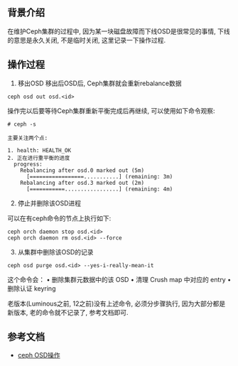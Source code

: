 ## 背景介绍

在维护Ceph集群的过程中, 因为某一块磁盘故障而下线OSD是很常见的事情, 下线的意思是永久关闭, 不是临时关闭, 这里记录一下操作过程.

## 操作过程

1. 移出OSD
移出后OSD后, Ceph集群就会重新rebalance数据

```
ceph osd out osd.<id>
```

操作完以后要等待Ceph集群重新平衡完成后再继续, 可以使用如下命令观察:

```
# ceph -s 

主要关注两个点:

1. health: HEALTH_OK
2. 正在进行重平衡的进度
  progress:
    Rebalancing after osd.0 marked out (5m)
      [=================...........] (remaining: 3m)
    Rebalancing after osd.3 marked out (2m)
      [===========.................] (remaining: 4m)

```


2. 停止并删除该OSD进程

可以在有ceph命令的节点上执行如下:
```
ceph orch daemon stop osd.<id>
ceph orch daemon rm osd.<id> --force
```


3. 从集群中删除该OSD的记录

```
ceph osd purge osd.<id> --yes-i-really-mean-it
```

这个命令会：
	•	删除集群元数据中的该 OSD
	•	清理 Crush map 中对应的 entry
	•	删除认证 keyring

老版本(Luminous之前, 12之前)没有上述命令, 必须分步骤执行, 因为大部分都是新版本, 老的命令就不记录了, 参考文档即可.


## 参考文档

* [ceph OSD操作](https://docs.ceph.com/en/latest/rados/operations/add-or-rm-osds/)
